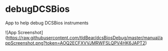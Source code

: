 # debugDCSBios
App to help debug DCSBios instruments


![App Screenshot]
(https://raw.githubusercontent.com/tldBear/dcsBiosDebug/master/manual/appScreenshot.png?token=AOQ2ECFXVVJMRWFSLQPV4HK6JAPT2)
